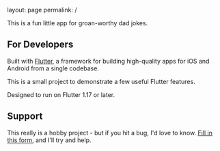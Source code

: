 layout: page
permalink: /

This is a fun little app for groan-worthy dad jokes.

## For Developers

Built with [Flutter]((http://flutter.dev/)), a framework for building
high-quality apps for iOS and Android from a single codebase.

This is a small project to demonstrate a few useful Flutter features.

Designed to run on Flutter 1.17 or later.

## Support

This really is a hobby project - but if you hit a bug, I'd love to know.
[Fill in this form](https://docs.google.com/forms/d/1rSutZDcuVA8sT4aEgJRYjD_pJtgGSLlbvXO5r3iOiXM),
and I'll try and help.